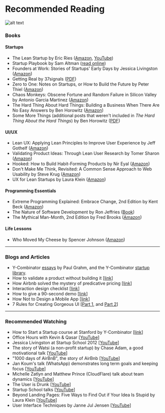 # Recommended Reading

![alt text](https://d262ilb51hltx0.cloudfront.net/max/2000/1*zncFk_rzIO1CCZYz2zDj3A.png "Image by George Lovegrove @ https://medium.com/@georgelovegrove/books-for-founders-at-each-stage-of-a-startup-424d5cb75473#.7uhswc47b")

### Books

#### Startups
- The Lean Startup by Eric Ries ([Amazon](http://www.amazon.com/The-Lean-Startup-Entrepreneurs-Continuous/dp/0307887898), [YouTube](https://www.youtube.com/watch?v=fEvKo90qBns))
- Startup Playbook by Sam Altman ([read online](http://playbook.samaltman.com/))
- Founders at Work: Stories of Startups' Early Days by Jessica Livingston ([Amazon](http://www.amazon.com/Founders-Work-Stories-Startups-Early/dp/1430210788))
- Getting Real by 37signals ([PDF](https://basecamp.com/about/books/Getting%20Real.pdf))
- Zero to One: Notes on Startups, or How to Build the Future by Peter Thiel ([Amazon](https://www.amazon.ca/Zero-One-Notes-Startups-Future/dp/0804139296/ref=sr_1_1?s=books&ie=UTF8&qid=1474320210&sr=1-1&keywords=zero+to+one))
- Chaos Monkeys: Obscene Fortune and Random Failure in Silicon Valley by Antonio Garcia Martinez ([Amazon](https://www.amazon.com/Chaos-Monkeys-Obscene-Fortune-Failure/dp/0062458191/ref=sr_1_1?s=books&ie=UTF8&qid=1474320434&sr=1-1&keywords=chaos+monkey))
- The Hard Thing About Hard Things: Building a Business When There Are No Easy Answers by Ben Horowitz ([Amazon](https://www.amazon.com/Hard-Thing-About-Things-Building/dp/0062273205))
- Some More Things (additional posts that weren't included in _The Hard Thing About the Hard Things_) by Ben Horowitz ([PDF](http://a16z.com/2016/09/04/ben-blog-ebook/))

#### UI/UX
- Lean UX: Applying Lean Principles to Improve User Experience by Jeff Gothelf ([Amazon](https://www.amazon.com/Lean-UX-Applying-Principles-Experience/dp/1449311652))
- Validating Product Ideas: Through Lean User Research by Tomer Sharon ([Amazon](https://www.amazon.com/Validating-Product-Ideas-Through-Research/dp/1933820292))
- Hooked: How to Build Habit-Forming Products by Nir Eyal ([Amazon](https://www.amazon.com/Hooked-How-Build-Habit-Forming-Products/dp/1591847788/ref=sr_1_1?s=books&ie=UTF8&qid=1474320367&sr=1-1&keywords=hooked))
- Don't Make Me Think, Revisited: A Common Sense Approach to Web Usability by Steve Krug ([Amazon](http://www.amazon.com/Dont-Make-Think-Revisited-Usability/dp/0321965515/ref=dp_ob_title_bk))
- UX for Lean Startups by Laura Klein ([Amazon](http://www.amazon.com/UX-Lean-Startups-Experience-Research/dp/1449334911))

#### Programming Essentials
- Extreme Programming Explained: Embrace Change, 2nd Edition by Kent Beck ([Amazon](http://www.amazon.com/Extreme-Programming-Explained-Embrace-Change/dp/0321278658/ref=sr_1_1?s=books&ie=UTF8&qid=1407949544&sr=1-1&keywords=Extreme+Programming+kent+beck))
- The Nature of Software Development by Ron Jeffries ([Book](https://pragprog.com/book/rjnsd/the-nature-of-software-development))
- The Mythical Man-Month, 2nd Edition by Fred Brooks ([Amazon](http://www.amazon.com/gp/product/0201835959/ref=as_li_qf_sp_asin_tl?ie=UTF8&tag=wwwsteveblank-20&linkCode=as2&camp=1789&creative=9325&creativeASIN=0201835959))

#### Life Lessons
- Who Moved My Cheese by Spencer Johnson ([Amazon](http://www.amazon.com/Who-Moved-My-Cheese-Amazing/dp/0399144463))

---

### Blogs and Articles

- Y-Combinator [essays](http://www.paulgraham.com/articles.html) by Paul Grahm, and the Y-Combinator [startup library](http://www.ycombinator.com/resources/).
- How to validate a product without building it [[link](http://blog.sendwithus.com/how-we-validated/)]
- How Airbnb solved the mystery of predicative pricing [[link](http://www.fastcompany.com/3026550/lessons-learned/how-airbnb-solved-the-mystery-of-predictive-pricing)]
- Interaction design checklist [[link](http://ixdchecklist.com/)]
- How to give a 90-second demo [[link](http://www.mattmcalister.com/blog/2006/09/22/96/how-to-give-a-90-second-demo/)]
- How Not to Design a Mobile App [[link](http://giffconstable.com/2014/08/how-not-to-design-a-mobile-app/)]
- 7 Rules for Creating Gorgeous UI [[Part 1](https://medium.com/@erikdkennedy/7-rules-for-creating-gorgeous-ui-part-1-559d4e805cda), and [Part 2](https://medium.com/@erikdkennedy/7-rules-for-creating-gorgeous-ui-part-2-430de537ba96)]

---

### Recommended Watching
- How to Start a Startup course at Stanford by Y-Combinator [[link](http://startupclass.samaltman.com/)]
- Office Hours with Kevin & Qasar [[YouTube](https://www.youtube.com/watch?v=9cWPxuxqdGQ)]
- Jessica Livingston at Startup School 2012 [[YouTube](https://www.youtube.com/watch?v=KQJ6zsNCA-4)]
- The story of Watsi (a non-profit startup) by Chase Adam, a good motivational talk [[YouTube](https://www.youtube.com/watch?v=WlT3UhC7NwQ)]
- "1000 days of AirBnB", the story of AirBnb [[YouTube](https://www.youtube.com/watch?v=L03vBkOKTrc)]
- Jan Koum's talk (WhatsApp) demonstrates long term goals and keeping focus [[YouTube](https://www.youtube.com/watch?v=8-pJa11YvCs)]
- Michelle Zatlyn and Matthew Prince (CloudFlare) talk about team dynamics [[YouTube](https://www.youtube.com/watch?v=l58rp7JoVYQ)]
- The User is Drunk [[YouTube](https://www.youtube.com/watch?v=r2CbbBLVaPk)]
- Startup School talks [[YouTube](https://www.youtube.com/channel/UCcefcZRL2oaA_uBNeo5UOWg/playlists)]
- Beyond Landing Pages: Five Ways to Find Out if Your Idea Is Stupid by Laura Klein [[YouTube](https://www.youtube.com/watch?v=g_g-9BpBcFs)]
- User Interface Techniques by Janne Jul Jensen [[YouTube](https://www.youtube.com/watch?v=7OSkB4BCx00)]